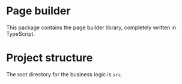 # Page builder

This package contains the page builder library, completely written in TypeScript.

# Project structure

The root directory for the business logic is `src`.
